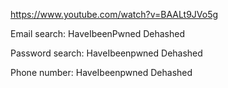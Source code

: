 https://www.youtube.com/watch?v=BAALt9JVo5g

Email search:
HaveIbeenPwned
Dehashed

Password search:
HaveIbeenpwned
Dehashed

Phone number:
HaveIbeenpwned
Dehashed
